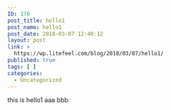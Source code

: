 ```yaml
---
ID: 170
post_title: hello1
post_name: hello1
post_date: 2018-03-07 12:40:12
layout: post
link: >
  https://wp.litefeel.com/blog/2018/03/07/hello1/
published: true
tags: [ ]
categories:
  - Uncategorized
---
```

this is hello1
aaa
bbb
